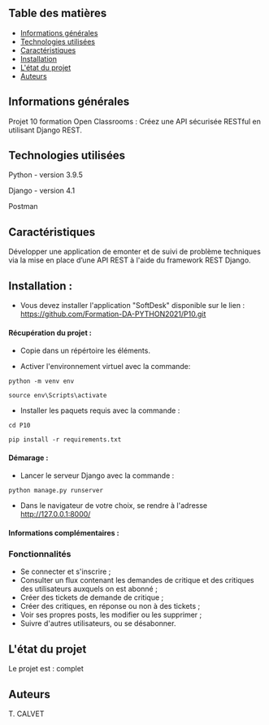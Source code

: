 ## Table des matières
* [Informations générales](#informations-générales)
* [Technologies utilisées](#technologies-used)
* [Caractéristiques](#caractéristiques)
* [Installation](#installation)
* [L'état du projet](#L-état-du-projet)
* [Auteurs](Auteurs)



## Informations générales
Projet 10 formation Open Classrooms : Créez une API sécurisée RESTful en utilisant Django REST.


## Technologies utilisées
Python - version 3.9.5

Django - version 4.1

Postman


## Caractéristiques

Développer une application de emonter et de suivi de problème techniques via la mise en place d’une API REST à l'aide du framework REST Django.

## Installation : 
- Vous devez installer l'application "SoftDesk" disponible sur le lien : 
https://github.com/Formation-DA-PYTHON2021/P10.git

#### Récupération du projet : 

- Copie dans un répértoire les éléments.

- Activer l'environnement virtuel avec la commande: 

``python -m venv env``

``source env\Scripts\activate``

- Installer les paquets requis avec la commande : 

``cd P10``

``pip install -r requirements.txt``

#### Démarage : 

- Lancer le serveur Django avec la commande : 

``python manage.py runserver``

- Dans le navigateur de votre choix, se rendre à l'adresse http://127.0.0.1:8000/

#### Informations complémentaires : 



### Fonctionnalités
- Se connecter et s'inscrire ;
- Consulter un flux contenant les demandes de critique et des critiques des utilisateurs auxquels on est abonné ;
- Créer des tickets de demande de critique ;
- Créer des critiques, en réponse ou non à des tickets ;
- Voir ses propres posts, les modifier ou les supprimer ;
- Suivre d'autres utilisateurs, ou se désabonner.

## L'état du projet
Le projet est : complet


## Auteurs
T. CALVET
